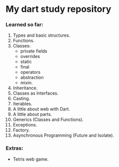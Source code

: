 # My dart study repository

### Learned so far:
1. Types and basic structures.
2. Functions.
3. Classes:
    - private fields
    - overrides
    - static
    - final
    - operators
    - abstraction
    - mixin.
4. Inheritance.
5. Classes as Interfaces.
6. Casting.
7. Iterables.
8. A little about web with Dart.
9. A little about parts.
10. Generics (Classes and Functions).
11. Exceptions.
12. Factory.
13. Asynchronous Programming (Future and Isolate).

### Extras:
- Tetris web game.